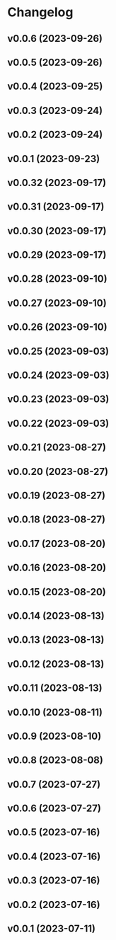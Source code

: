 # Changelog

<!--next-version-placeholder-->

## v0.0.6 (2023-09-26)



## v0.0.5 (2023-09-26)



## v0.0.4 (2023-09-25)



## v0.0.3 (2023-09-24)



## v0.0.2 (2023-09-24)



## v0.0.1 (2023-09-23)



## v0.0.32 (2023-09-17)



## v0.0.31 (2023-09-17)



## v0.0.30 (2023-09-17)



## v0.0.29 (2023-09-17)



## v0.0.28 (2023-09-10)



## v0.0.27 (2023-09-10)



## v0.0.26 (2023-09-10)



## v0.0.25 (2023-09-03)



## v0.0.24 (2023-09-03)



## v0.0.23 (2023-09-03)



## v0.0.22 (2023-09-03)



## v0.0.21 (2023-08-27)



## v0.0.20 (2023-08-27)



## v0.0.19 (2023-08-27)



## v0.0.18 (2023-08-27)



## v0.0.17 (2023-08-20)



## v0.0.16 (2023-08-20)



## v0.0.15 (2023-08-20)



## v0.0.14 (2023-08-13)



## v0.0.13 (2023-08-13)



## v0.0.12 (2023-08-13)



## v0.0.11 (2023-08-13)



## v0.0.10 (2023-08-11)



## v0.0.9 (2023-08-10)



## v0.0.8 (2023-08-08)



## v0.0.7 (2023-07-27)



## v0.0.6 (2023-07-27)



## v0.0.5 (2023-07-16)



## v0.0.4 (2023-07-16)



## v0.0.3 (2023-07-16)



## v0.0.2 (2023-07-16)



## v0.0.1 (2023-07-11)


